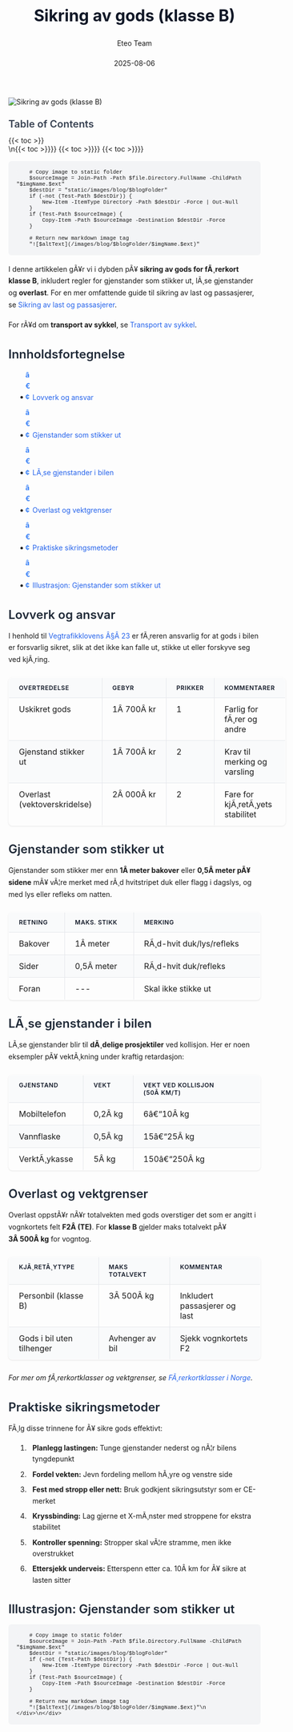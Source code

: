 ﻿---
title: "Sikring av gods (klasse B)"
date: 2025-08-06
draft: false
author: "Eteo Team"
description: "Lær hvordan du trygt og lovlig sikrer gods i bil under førerkort klasse B, inkludert gjenstander som stikker ut, løse gjenstander og overlast i Norge."
categories: ["Driving Theory"]
tags: ["driving", "theory", "safety"]
featured_image: "/images/blog/sikring-av-gods-klasse-b/sikring-av-gods-klasse-b-image.svg"
---

<style>
/* Base text styling */
.article-content {
  font-family: 'Inter', -apple-system, BlinkMacSystemFont, 'Segoe UI', Roboto, Oxygen, Ubuntu, Cantarell, 'Open Sans', 'Helvetica Neue', sans-serif;
  line-height: 1.6;
  color: #1f2937;
  font-size: 16px;
}

/* Headers */
h1 {
  font-size: 2rem;
  font-weight: 700;
  margin: 2rem 0 1.5rem;
  color: #111827;
}

h2 {
  font-size: 1.5rem;
  font-weight: 600;
  margin: 2rem 0 1rem;
  color: #1f2937;
}

h3 {
  font-size: 1.25rem;
  font-weight: 600;
  margin: 1.5rem 0 0.75rem;
  color: #374151;
}

/* Paragraphs */
p {
  margin: 1rem 0;
  line-height: 1.7;
}

/* Lists */
ul, ol {
  margin: 1rem 0 1rem 1.5rem;
  padding-left: 1rem;
}

li {
  margin-bottom: 0.5rem;
  line-height: 1.6;
  position: relative;
  padding-left: 0.5rem;
}

ul > li::before {
  content: 'â€¢';
  color: #3b82f6;
  font-weight: bold;
  display: inline-block;
  width: 1em;
  margin-left: -1em;
}

/* Links */
a {
  color: #2563eb;
  text-decoration: none;
  transition: color 0.2s ease;
}

a:hover {
  color: #1d4ed8;
  text-decoration: underline;
}

/* Code blocks */
pre, code {
  font-family: 'SFMono-Regular', Consolas, 'Liberation Mono', Menlo, monospace;
  background-color: #f3f4f6;
  border-radius: 0.375rem;
  font-size: 0.875em;
}

pre {
  padding: 1rem;
  overflow-x: auto;
  margin: 1rem 0;
}

code {
  padding: 0.2em 0.4em;
}

/* Blockquotes */
blockquote {
  border-left: 4px solid #e5e7eb;
  margin: 1.5rem 0;
  padding: 0.75rem 1rem 0.75rem 1.5rem;
  background-color: #f9fafb;
  color: #4b5563;
  font-style: italic;
}

/* Tables */
table {
  margin: 1.5rem auto !important;
  border-collapse: collapse !important;
  width: 100% !important;
  max-width: 100%;
  box-shadow: 0 1px 3px rgba(0,0,0,0.1) !important;
  border-radius: 0.5rem !important;
  overflow: hidden !important;
  border: 1px solid #e5e7eb !important;
  display: table !important;
}

th, td {
  padding: 0.75rem 1.25rem !important;
  text-align: left !important;
  border: 1px solid #e5e7eb !important;
  vertical-align: top;
}

th {
  background-color: #f9fafb !important;
  font-weight: 600 !important;
  color: #111827 !important;
  text-transform: uppercase !important;
  font-size: 0.75rem !important;
  letter-spacing: 0.05em !important;
}

tr:nth-child(even) {
  background-color: #f9fafb !important;
}

tr:hover {
  background-color: #f3f4f6 !important;
}

/* Responsive adjustments */
@media (max-width: 768px) {
  .article-content {
    font-size: 15px;
  }
  
  h1 { font-size: 1.75rem; }
  h2 { font-size: 1.375rem; }
  h3 { font-size: 1.125rem; }
  
  table {
    display: block !important;
    overflow-x: auto !important;
    -webkit-overflow-scrolling: touch;
  }
}
</style>


<div class="blog-content">
  <div class="featured-image">
    <img src="/images/blog/sikring-av-gods-klasse-b/sikring-av-gods-klasse-b-image.svg" alt="Sikring av gods (klasse B)" class="img-fluid rounded">
  </div>

  <div class="toc-container mt-4 mb-4">
    <h3>Table of Contents</h3>
    {{< toc >}}
  </div>

  <div class="blog-body">\n{{< toc >}}}}
{{< toc >}}}}
{{< toc >}}}}

        
        
        # Copy image to static folder
        $sourceImage = Join-Path -Path $file.Directory.FullName -ChildPath "$imgName.$ext"
        $destDir = "static/images/blog/$blogFolder"
        if (-not (Test-Path $destDir)) {
            New-Item -ItemType Directory -Path $destDir -Force | Out-Null
        }
        if (Test-Path $sourceImage) {
            Copy-Item -Path $sourceImage -Destination $destDir -Force
        }
        
        # Return new markdown image tag
        "![$altText](/images/blog/$blogFolder/$imgName.$ext)"
    

I denne artikkelen gÃ¥r vi i dybden pÃ¥ **sikring av gods for fÃ¸rerkort klasse B**, inkludert regler for gjenstander som stikker ut, lÃ¸se gjenstander og **overlast**. For en mer omfattende guide til sikring av last og passasjerer, se [Sikring av last og passasjerer](/blogs/teori/sikring-av-last-og-passasjerer "Sikring av last og passasjerer - Guide til sikker last- og passasjersikring").

For rÃ¥d om **transport av sykkel**, se [Transport av sykkel](/blogs/teori/transport-av-sykkel "Transport av sykkel - Guide til trygg transport og sikring av sykkel pÃ¥ bil").

## Innholdsfortegnelse

* [Lovverk og ansvar](#lovverk-og-ansvar)
* [Gjenstander som stikker ut](#gjenstander-som-stikker-ut)
* [LÃ¸se gjenstander i bilen](#lose-gjenstander-i-bilen)
* [Overlast og vektgrenser](#overlast-og-vektgrenser)
* [Praktiske sikringsmetoder](#praktiske-sikringsmetoder)
* [Illustrasjon: Gjenstander som stikker ut](#illustrasjon-gjenstander-som-stikker-ut)

## Lovverk og ansvar

I henhold til [Vegtrafikklovens Â§Â 23](/blogs/teori/lover-og-forskrifter "Lover og forskrifter - Oversikt over norsk trafikkregler") er fÃ¸reren ansvarlig for at gods i bilen er forsvarlig sikret, slik at det ikke kan falle ut, stikke ut eller forskyve seg ved kjÃ¸ring.

| Overtredelse            | Gebyr      | Prikker | Kommentarer                   |
|-------------------------|------------|---------|-------------------------------|
| Uskikret gods           | 1Â 700Â kr   | 1       | Farlig for fÃ¸rer og andre     |
| Gjenstand stikker ut    | 1Â 700Â kr   | 2       | Krav til merking og varsling  |
| Overlast (vektoverskridelse) | 2Â 000Â kr | 2     | Fare for kjÃ¸retÃ¸yets stabilitet |

## Gjenstander som stikker ut

Gjenstander som stikker mer enn **1Â meter bakover** eller **0,5Â meter pÃ¥ sidene** mÃ¥ vÃ¦re merket med rÃ¸d hvitstripet duk eller flagg i dagslys, og med lys eller refleks om natten.

| Retning      | Maks. stikk   | Merking                           |
|--------------|---------------|-----------------------------------|
| Bakover      | 1Â meter       | RÃ¸d-hvit duk/lys/refleks          |
| Sider        | 0,5Â meter     | RÃ¸d-hvit duk/refleks              |
| Foran        | ---           | Skal ikke stikke ut               |

## LÃ¸se gjenstander i bilen

LÃ¸se gjenstander blir til **dÃ¸delige prosjektiler** ved kollisjon. Her er noen eksempler pÃ¥ vektÃ¸kning under kraftig retardasjon:

| Gjenstand         | Vekt              | Vekt ved kollisjon (50Â km/t) |
|-------------------|-------------------|------------------------------|
| Mobiltelefon      | 0,2Â kg            | 6â€“10Â kg                      |
| Vannflaske        | 0,5Â kg            | 15â€“25Â kg                     |
| VerktÃ¸ykasse      | 5Â kg              | 150â€“250Â kg                   |

## Overlast og vektgrenser

Overlast oppstÃ¥r nÃ¥r totalvekten med gods overstiger det som er angitt i vognkortets felt **F2Â (TE)**. For **klasse B** gjelder maks totalvekt pÃ¥ **3Â 500Â kg** for vogntog.

| KjÃ¸retÃ¸ytype             | Maks totalvekt | Kommentar                |
|--------------------------|---------------:|--------------------------|
| Personbil (klasse B)     | 3Â 500Â kg       | Inkludert passasjerer og last |
| Gods i bil uten tilhenger | Avhenger av bil | Sjekk vognkortets F2    |

*For mer om fÃ¸rerkortklasser og vektgrenser, se [FÃ¸rerkortklasser i Norge](/blogs/teori/forerkortklasser-oversikt "FÃ¸rerkortklasser i Norge â€“ oversikt og inndeling").*

## Praktiske sikringsmetoder

FÃ¸lg disse trinnene for Ã¥ sikre gods effektivt:

1. **Planlegg lastingen:** Tunge gjenstander nederst og nÃ¦r bilens tyngdepunkt
2. **Fordel vekten:** Jevn fordeling mellom hÃ¸yre og venstre side
3. **Fest med stropp eller nett:** Bruk godkjent sikringsutstyr som er CE-merket
4. **Kryssbinding:** Lag gjerne et X-mÃ¸nster med stroppene for ekstra stabilitet
5. **Kontroller spenning:** Stropper skal vÃ¦re stramme, men ikke overstrukket
6. **Ettersjekk underveis:** Etterspenn etter ca. 10Â km for Ã¥ sikre at lasten sitter

## Illustrasjon: Gjenstander som stikker ut


        
        
        # Copy image to static folder
        $sourceImage = Join-Path -Path $file.Directory.FullName -ChildPath "$imgName.$ext"
        $destDir = "static/images/blog/$blogFolder"
        if (-not (Test-Path $destDir)) {
            New-Item -ItemType Directory -Path $destDir -Force | Out-Null
        }
        if (Test-Path $sourceImage) {
            Copy-Item -Path $sourceImage -Destination $destDir -Force
        }
        
        # Return new markdown image tag
        "![$altText](/images/blog/$blogFolder/$imgName.$ext)"\n  </div>\n</div>